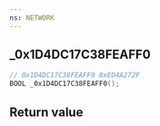 ```yaml
---
ns: NETWORK
---
```

## _0x1D4DC17C38FEAFF0

```c
// 0x1D4DC17C38FEAFF0 0xED4A272F
BOOL _0x1D4DC17C38FEAFF0();
```


## Return value
